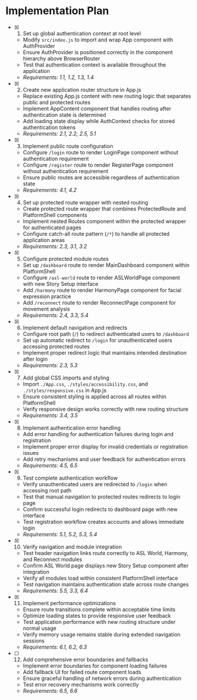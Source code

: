 # Implementation Plan

- [x] 1. Set up global authentication context at root level

  - Modify `src/index.js` to import and wrap App component with AuthProvider
  - Ensure AuthProvider is positioned correctly in the component hierarchy above BrowserRouter
  - Test that authentication context is available throughout the application
  - _Requirements: 1.1, 1.2, 1.3, 1.4_

- [x] 2. Create new application router structure in App.js

  - Replace existing App.js content with new routing logic that separates public and protected routes
  - Implement AppContent component that handles routing after authentication state is determined
  - Add loading state display while AuthContext checks for stored authentication tokens
  - _Requirements: 2.1, 2.2, 2.5, 5.1_

- [x] 3. Implement public route configuration

  - Configure `/login` route to render LoginPage component without authentication requirement
  - Configure `/register` route to render RegisterPage component without authentication requirement
  - Ensure public routes are accessible regardless of authentication state
  - _Requirements: 4.1, 4.2_

- [x] 4. Set up protected route wrapper with nested routing

  - Create protected route wrapper that combines ProtectedRoute and PlatformShell components
  - Implement nested Routes component within the protected wrapper for authenticated pages
  - Configure catch-all route pattern (`/*`) to handle all protected application areas
  - _Requirements: 2.3, 3.1, 3.2_

- [x] 5. Configure protected module routes

  - Set up `/dashboard` route to render MainDashboard component within PlatformShell
  - Configure `/asl-world` route to render ASLWorldPage component with new Story Setup interface
  - Add `/harmony` route to render HarmonyPage component for facial expression practice
  - Add `/reconnect` route to render ReconnectPage component for movement analysis
  - _Requirements: 2.4, 3.3, 5.4_

- [x] 6. Implement default navigation and redirects

  - Configure root path (`/`) to redirect authenticated users to `/dashboard`
  - Set up automatic redirect to `/login` for unauthenticated users accessing protected routes
  - Implement proper redirect logic that maintains intended destination after login
  - _Requirements: 2.3, 5.3_

- [x] 7. Add global CSS imports and styling

  - Import `./App.css`, `./styles/accessibility.css`, and `./styles/responsive.css` in App.js
  - Ensure consistent styling is applied across all routes within PlatformShell
  - Verify responsive design works correctly with new routing structure
  - _Requirements: 3.4, 3.5_

- [x] 8. Implement authentication error handling

  - Add error handling for authentication failures during login and registration
  - Implement proper error display for invalid credentials or registration issues
  - Add retry mechanisms and user feedback for authentication errors
  - _Requirements: 4.5, 6.5_

- [x] 9. Test complete authentication workflow

  - Verify unauthenticated users are redirected to `/login` when accessing root path
  - Test that manual navigation to protected routes redirects to login page
  - Confirm successful login redirects to dashboard page with new interface
  - Test registration workflow creates accounts and allows immediate login
  - _Requirements: 5.1, 5.2, 5.3, 5.4_

- [x] 10. Verify navigation and module integration

  - Test header navigation links route correctly to ASL World, Harmony, and Reconnect modules
  - Confirm ASL World page displays new Story Setup component after integration
  - Verify all modules load within consistent PlatformShell interface
  - Test navigation maintains authentication state across route changes
  - _Requirements: 5.5, 3.3, 6.4_

- [x] 11. Implement performance optimizations

  - Ensure route transitions complete within acceptable time limits
  - Optimize loading states to provide responsive user feedback
  - Test application performance with new routing structure under normal usage
  - Verify memory usage remains stable during extended navigation sessions
  - _Requirements: 6.1, 6.2, 6.3_

- [ ] 12. Add comprehensive error boundaries and fallbacks
  - Implement error boundaries for component loading failures
  - Add fallback UI for failed route component loads
  - Ensure graceful handling of network errors during authentication
  - Test error recovery mechanisms work correctly
  - _Requirements: 6.5, 6.6_
